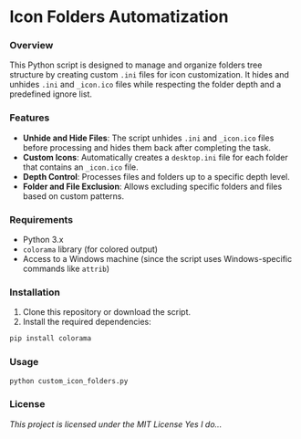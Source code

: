 # Icon Folders Automatization

### Overview
This Python script is designed to manage and organize folders tree structure by creating custom `.ini` files for icon customization. It hides and unhides `.ini` and `_icon.ico` files while respecting the folder depth and a predefined ignore list.

### Features
- **Unhide and Hide Files**: The script unhides `.ini` and `_icon.ico` files before processing and hides them back after completing the task.
- **Custom Icons**: Automatically creates a `desktop.ini` file for each folder that contains an `_icon.ico` file.
- **Depth Control**: Processes files and folders up to a specific depth level.
- **Folder and File Exclusion**: Allows excluding specific folders and files based on custom patterns.

### Requirements
- Python 3.x
- `colorama` library (for colored output)
- Access to a Windows machine (since the script uses Windows-specific commands like `attrib`)

### Installation
1. Clone this repository or download the script.
2. Install the required dependencies:
```bash
pip install colorama
```

### Usage
```bash
python custom_icon_folders.py
```

### License
*This project is licensed under the MIT License*
*Yes I do...*